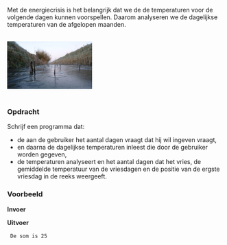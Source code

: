 Met de energiecrisis is het belangrijk dat we de de temperaturen voor de volgende dagen kunnen voorspellen. Daarom analyseren we de dagelijkse temperaturen van de afgelopen maanden.

<br>  
<div class="dodona-centered-group"><img src="media/vorst-bevroren-sloot.jpeg" width="198" height="111"></div>
<br>

### Opdracht

Schrijf een programma dat:

- de aan de gebruiker het aantal dagen vraagt dat hij wil ingeven vraagt,
- en daarna de dagelijkse temperaturen inleest die door de gebruiker worden gegeven,
- de temperaturen analyseert en het aantal dagen dat het vries, de gemiddelde temperatuur van de vriesdagen en de positie van de ergste vriesdag in de reeks weergeeft.

### Voorbeeld

**Invoer**



**Uitvoer**

     De som is 25

